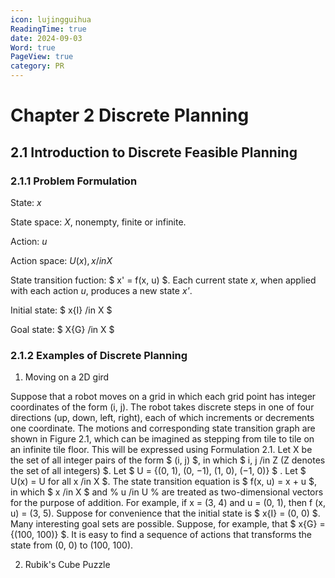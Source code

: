 ```yaml
---
icon: lujingguihua
ReadingTime: true
date: 2024-09-03
Word: true
PageView: true
category: PR
---
```


# Chapter 2 Discrete Planning

## 2.1 Introduction to Discrete Feasible Planning

### 2.1.1 Problem Formulation

State: $x$

State space: $X$, nonempty, finite or infinite.

Action: $u$

Action space: $U(x) , x /in X$

State transition fuction: $ x' = f(x, u) $. Each current state *x*, when applied with each action *u*, produces a new state *x'*.

Initial state: $ x{I} /in X $

Goal state: $ X{G} /in X $

### 2.1.2 Examples of Discrete Planning

1. Moving on a 2D gird

Suppose that a robot moves on a grid in which each grid point has integer coordinates of the form (i, j). The robot takes discrete steps in one of four directions (up, down, left, right), each of which increments or decrements one coordinate. The motions and corresponding state transition graph are shown in Figure 2.1, which can be imagined as stepping from tile to tile on an infinite tile floor. This will be expressed using Formulation 2.1. Let X be the set of all integer pairs of the form $ (i, j) $, in which $ i, j /in Z (Z denotes the set of all integers) $. Let $ U = \{(0, 1), (0, −1), (1, 0), (−1, 0)\} $ . Let $ U(x) = U for all x /in X $. The state transition equation is $ f(x, u) = x + u $, in which $ x /in X $ and % u /in U % are treated as two-dimensional vectors for the purpose of addition. For example, if x = (3, 4) and u = (0, 1), then f (x, u) = (3, 5). Suppose for convenience that the initial state is $ x{I} = (0, 0) $. Many interesting goal sets are possible. Suppose, for example, that $ x{G} = \{(100, 100)\} $. It is easy to find a sequence of actions that transforms the state from (0, 0) to (100, 100).

2. Rubik's Cube Puzzle

